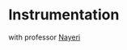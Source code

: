 # Instrumentation
with professor <a href="https://ece.ut.ac.ir/~students/m.nayeri">
    Nayeri
</a>




















































